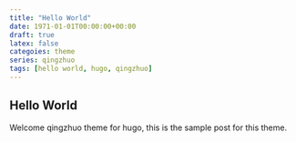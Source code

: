 ```yaml
---
title: "Hello World"
date: 1971-01-01T00:00:00+00:00
draft: true
latex: false
categoies: theme
series: qingzhuo
tags: [hello world, hugo, qingzhuo] 
---
```


## Hello World

Welcome qingzhuo theme for hugo, this is the sample post for this theme.

<!--more-->